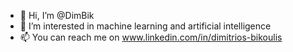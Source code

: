 - 👋 Hi, I’m @DimBik
- 👀 I’m interested in machine learning and artificial intelligence
- 📫 You can reach me on www.linkedin.com/in/dimitrios-bikoulis 

<!---
DimBik/DimBik is a ✨ special ✨ repository because its `README.md` (this file) appears on your GitHub profile.
You can click the Preview link to take a look at your changes.
--->
